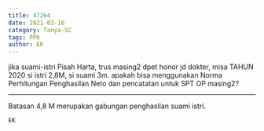 ```yaml
---
title: 47264
date: 2021-03-16
category: Tanya-SC
tags: PPh
author: EK
---
```


jika suami-istri Pisah Harta, trus masing2 dpet honor jd dokter, misa TAHUN 2020 si istri 2,8M, si suami 3m. apakah bisa menggunakan Norma Perhitungan Penghasilan Neto dan pencatatan untuk SPT OP masing2?

---

Batasan 4,8 M merupakan gabungan penghasilan suami istri.

`EK`
